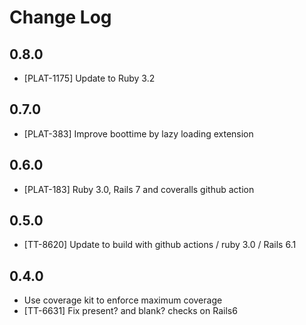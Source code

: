 # Change Log

## 0.8.0

- [PLAT-1175] Update to Ruby 3.2

## 0.7.0

- [PLAT-383] Improve boottime by lazy loading extension

## 0.6.0

- [PLAT-183] Ruby 3.0, Rails 7 and coveralls github action

## 0.5.0

- [TT-8620] Update to build with github actions / ruby 3.0 / Rails 6.1

## 0.4.0

- Use coverage kit to enforce maximum coverage
- [TT-6631] Fix present? and blank? checks on Rails6
